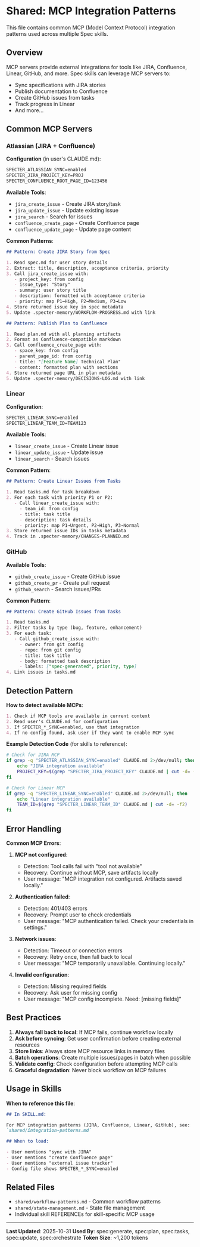 # Shared: MCP Integration Patterns

This file contains common MCP (Model Context Protocol) integration patterns used across multiple Spec skills.

## Overview

MCP servers provide external integrations for tools like JIRA, Confluence, Linear, GitHub, and more. Spec skills can leverage MCP servers to:
- Sync specifications with JIRA stories
- Publish documentation to Confluence
- Create GitHub issues from tasks
- Track progress in Linear
- And more...

## Common MCP Servers

### Atlassian (JIRA + Confluence)

**Configuration** (in user's CLAUDE.md):
```markdown
SPECTER_ATLASSIAN_SYNC=enabled
SPECTER_JIRA_PROJECT_KEY=PROJ
SPECTER_CONFLUENCE_ROOT_PAGE_ID=123456
```

**Available Tools**:
- `jira_create_issue` - Create JIRA story/task
- `jira_update_issue` - Update existing issue
- `jira_search` - Search for issues
- `confluence_create_page` - Create Confluence page
- `confluence_update_page` - Update page content

**Common Patterns**:

```markdown
## Pattern: Create JIRA Story from Spec

1. Read spec.md for user story details
2. Extract: title, description, acceptance criteria, priority
3. Call jira_create_issue with:
   - project_key: from config
   - issue_type: "Story"
   - summary: user story title
   - description: formatted with acceptance criteria
   - priority: map P1→High, P2→Medium, P3→Low
4. Store returned issue key in spec metadata
5. Update .specter-memory/WORKFLOW-PROGRESS.md with link
```

```markdown
## Pattern: Publish Plan to Confluence

1. Read plan.md with all planning artifacts
2. Format as Confluence-compatible markdown
3. Call confluence_create_page with:
   - space_key: from config
   - parent_page_id: from config
   - title: "[Feature Name] Technical Plan"
   - content: formatted plan with sections
4. Store returned page URL in plan metadata
5. Update .specter-memory/DECISIONS-LOG.md with link
```

### Linear

**Configuration**:
```markdown
SPECTER_LINEAR_SYNC=enabled
SPECTER_LINEAR_TEAM_ID=TEAM123
```

**Available Tools**:
- `linear_create_issue` - Create Linear issue
- `linear_update_issue` - Update issue
- `linear_search` - Search issues

**Common Pattern**:
```markdown
## Pattern: Create Linear Issues from Tasks

1. Read tasks.md for task breakdown
2. For each task with priority P1 or P2:
   - Call linear_create_issue with:
     - team_id: from config
     - title: task title
     - description: task details
     - priority: map P1→Urgent, P2→High, P3→Normal
3. Store returned issue IDs in tasks metadata
4. Track in .specter-memory/CHANGES-PLANNED.md
```

### GitHub

**Available Tools**:
- `github_create_issue` - Create GitHub issue
- `github_create_pr` - Create pull request
- `github_search` - Search issues/PRs

**Common Pattern**:
```markdown
## Pattern: Create GitHub Issues from Tasks

1. Read tasks.md
2. Filter tasks by type (bug, feature, enhancement)
3. For each task:
   - Call github_create_issue with:
     - owner: from git config
     - repo: from git config
     - title: task title
     - body: formatted task description
     - labels: ["spec-generated", priority, type]
4. Link issues in tasks.md
```

## Detection Pattern

**How to detect available MCPs**:

```markdown
1. Check if MCP tools are available in current context
2. Read user's CLAUDE.md for configuration
3. If SPECTER_*_SYNC=enabled, use that integration
4. If no config found, ask user if they want to enable MCP sync
```

**Example Detection Code** (for skills to reference):

```bash
# Check for JIRA MCP
if grep -q "SPECTER_ATLASSIAN_SYNC=enabled" CLAUDE.md 2>/dev/null; then
    echo "JIRA integration available"
    PROJECT_KEY=$(grep "SPECTER_JIRA_PROJECT_KEY" CLAUDE.md | cut -d= -f2)
fi

# Check for Linear MCP
if grep -q "SPECTER_LINEAR_SYNC=enabled" CLAUDE.md 2>/dev/null; then
    echo "Linear integration available"
    TEAM_ID=$(grep "SPECTER_LINEAR_TEAM_ID" CLAUDE.md | cut -d= -f2)
fi
```

## Error Handling

**Common MCP Errors**:

1. **MCP not configured**:
   - Detection: Tool calls fail with "tool not available"
   - Recovery: Continue without MCP, save artifacts locally
   - User message: "MCP integration not configured. Artifacts saved locally."

2. **Authentication failed**:
   - Detection: 401/403 errors
   - Recovery: Prompt user to check credentials
   - User message: "MCP authentication failed. Check your credentials in settings."

3. **Network issues**:
   - Detection: Timeout or connection errors
   - Recovery: Retry once, then fall back to local
   - User message: "MCP temporarily unavailable. Continuing locally."

4. **Invalid configuration**:
   - Detection: Missing required fields
   - Recovery: Ask user for missing config
   - User message: "MCP config incomplete. Need: [missing fields]"

## Best Practices

1. **Always fall back to local**: If MCP fails, continue workflow locally
2. **Ask before syncing**: Get user confirmation before creating external resources
3. **Store links**: Always store MCP resource links in memory files
4. **Batch operations**: Create multiple issues/pages in batch when possible
5. **Validate config**: Check configuration before attempting MCP calls
6. **Graceful degradation**: Never block workflow on MCP failures

## Usage in Skills

**When to reference this file**:

```markdown
## In SKILL.md:

For MCP integration patterns (JIRA, Confluence, Linear, GitHub), see:
`shared/integration-patterns.md`

## When to load:

- User mentions "sync with JIRA"
- User mentions "create Confluence page"
- User mentions "external issue tracker"
- Config file shows SPECTER_*_SYNC=enabled
```

## Related Files

- `shared/workflow-patterns.md` - Common workflow patterns
- `shared/state-management.md` - State file management
- Individual skill REFERENCEs for skill-specific MCP usage

---

**Last Updated**: 2025-10-31
**Used By**: spec:generate, spec:plan, spec:tasks, spec:update, spec:orchestrate
**Token Size**: ~1,200 tokens
